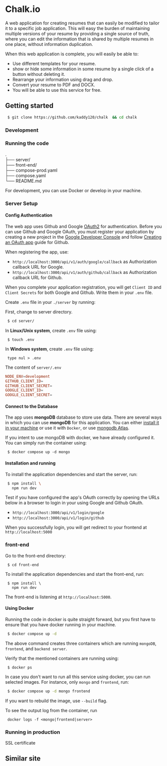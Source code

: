 # Chalk.io
A web application for creating resumes that can easily be modified to tailor it
to a specific job application. This will easy the burden of maintaining multiple versions of your resume by providing a single source of truth, where you can edit the information that is shared by multiple resumes in one place, without information duplication.

When this web application is complete, you will easily be able to:
- Use different templates for your resume.
- show or hide some information in some resume by a single click of a button without deleting it.
- Rearrange your information using drag and drop. 
- Convert your resume to PDF and DOCX.
- You will be able to use this service for free. 

## Getting started

```bash
 $ git clone https://github.com/kaddy120/chalk  && cd chalk
```

### Development

### Running the code

. </br>
├── server/ </br>
├── front-end/ </br>
├── compose-prod.yaml </br>
├── compose.yaml </br>
└── README.md  </br>


For development, you can use Docker or develop in your machine. 


### Server Setup

#### Config Authentication
The web app uses Github and Google [OAuth2](https://datatracker.ietf.org/doc/html/rfc6749) for authentication. Before you can use Github and Google OAuth, you must register your application by creating a new project in the [Google Developer Console](https://console.developers.google.com/) and follow [Creating an OAuth app](https://docs.github.com/en/apps/oauth-apps/building-oauth-apps/creating-an-oauth-app) guide for Github. 

When registering the app, use:
- `http://localhost:3000/api/v1/auth/google/callback` as Authorization callback URL for Google.
- `http://localhost:3000/api/v1/auth/github/callback` as Authorization callback URL for Github.

When you complete your application registration, you will get `Client ID` and
`Client Secrets` for both Google and Github. Write them in your `.env` file.


Create `.env` file in your `./server` by running:

First, change to server directory.
```bash
 $ cd server/
```

In **Linux/Unix system**, create `.env` file using: 
```
 $ touch .env
```
In **Windows system**, create `.env` file using:
```
 type nul > .env
```

The content of `server/.env`

```conf
NODE_ENV=development
GITHUB_CLIENT_ID=
GITHUB_CLIENT_SECRET=
GOOGLE_CLIENT_ID=
GOOGLE_CLIENT_SECRET=
```

#### Connect to the Database

The app uses **mongoDB** database to store use data. There are several ways in which
you can use **mongoDB** for this application. You can either [install it in your
machine](https://www.mongodb.com/docs/manual/administration/install-community/) or use it with `Docker`, or use [mongodb Atlas](https://www.mongodb.com/atlas/database). 

If you intent to use mongoDB with docker, we have already configured it. You can simply run the container using: 

```
 $ docker compose up -d mongo
```

#### Installation and running
To install the application dependencies and start the server, run: 

```bash
 $ npm install \ 
   npm run dev
```

Test if you have configured the app's OAuth correctly by opening the URLs below in a browser to login in your using Google and Github OAuth. 

- `http://localhost:3000/api/v1/login/google` 
- `http://localhost:3000/api/v1/login/github` 

When you successfully login, you will get redirect to your frontend at `http://localhost:5000`

### front-end
Go to the front-end directory:
```
 $ cd front-end
```

To install the application dependencies and start the front-end, run: 
```
 $ npm install \ 
   npm run dev
```

The front-end is listening at `http://localhost:5000`.

#### Using Docker
Running the code in docker is quite straight forward, but you first have to
ensure that you have docker running in your machine.

```bash
 $ docker compose up -d 
```

 The above command creates three containers which are running `mongoDB`,
`frontend`, and `backend server`.

Verify that the mentioned containers are running using:
```
 $ docker ps
```

In case you don't want to run all this service using docker, you can run
selected images. For instance, only `mongo` and `frontend`, run:

```bash
 $ docker compose up -d mongo frontend
```

If you want to rebuild the image, use `--build` flag.

To see the output log from the container, run

```
 docker logs -f <mongo|frontend|server> 
```


### Running in production 

SSL certificate


## Similar site

